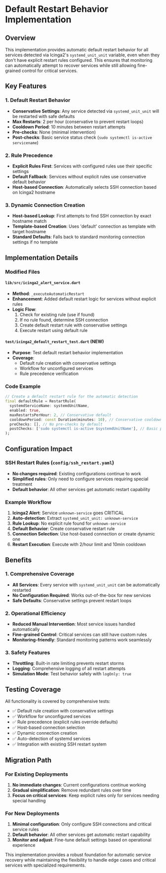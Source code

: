 # Default Restart Behavior Implementation

## Overview

This implementation provides automatic default restart behavior for all services detected via Icinga2's `systemd_unit_unit` variable, even when they don't have explicit restart rules configured. This ensures that monitoring can automatically attempt to recover services while still allowing fine-grained control for critical services.

## Key Features

### 1. Default Restart Behavior
- **Conservative Settings**: Any service detected via `systemd_unit_unit` will be restarted with safe defaults
- **Max Restarts**: 2 per hour (conservative to prevent restart loops)
- **Cooldown Period**: 10 minutes between restart attempts
- **Pre-checks**: None (minimal intervention)
- **Post-checks**: Basic service status check (`sudo systemctl is-active servicename`)

### 2. Rule Precedence
- **Explicit Rules First**: Services with configured rules use their specific settings
- **Default Fallback**: Services without explicit rules use conservative default behavior
- **Host-based Connection**: Automatically selects SSH connection based on Icinga2 hostname

### 3. Dynamic Connection Creation
- **Host-based Lookup**: First attempts to find SSH connection by exact hostname match
- **Template-based Creation**: Uses 'default' connection as template with target hostname
- **Standard Defaults**: Falls back to standard monitoring connection settings if no template

## Implementation Details

### Modified Files

#### `lib/src/icinga2_alert_service.dart`
- **Method**: `_executeAutomaticRestart`
- **Enhancement**: Added default restart logic for services without explicit rules
- **Logic Flow**:
  1. Check for existing rule (use if found)
  2. If no rule found, determine SSH connection
  3. Create default restart rule with conservative settings
  4. Execute restart using default rule

#### `test/icinga2_default_restart_test.dart` (NEW)
- **Purpose**: Test default restart behavior implementation
- **Coverage**: 
  - Default rule creation with conservative settings
  - Workflow for unconfigured services
  - Rule precedence verification

### Code Example

```dart
// Create a default restart rule for the automatic detection
final defaultRule = RestartRule(
  systemdServiceName: systemdUnitName,
  enabled: true,
  maxRestartsPerHour: 2, // Conservative default
  cooldownPeriod: const Duration(minutes: 10), // Conservative cooldown
  preChecks: [], // No pre-checks by default
  postChecks: ['sudo systemctl is-active $systemdUnitName'], // Basic post-check
);
```

## Configuration Impact

### SSH Restart Rules (`config/ssh_restart.yaml`)
- **No changes required**: Existing configurations continue to work
- **Simplified rules**: Only need to configure services requiring special treatment
- **Default behavior**: All other services get automatic restart capability

### Example Workflow

1. **Icinga2 Alert**: Service `unknown-service` goes CRITICAL
2. **Auto-detection**: Extract `systemd_unit_unit: unknown-service`
3. **Rule Lookup**: No explicit rule found for `unknown-service`
4. **Default Behavior**: Create conservative restart rule
5. **Connection Selection**: Use host-based connection or create dynamic one
6. **Restart Execution**: Execute with 2/hour limit and 10min cooldown

## Benefits

### 1. Comprehensive Coverage
- **All Services**: Every service with `systemd_unit_unit` can be automatically restarted
- **No Configuration Required**: Works out-of-the-box for new services
- **Safe Defaults**: Conservative settings prevent restart loops

### 2. Operational Efficiency
- **Reduced Manual Intervention**: Most service issues handled automatically
- **Fine-grained Control**: Critical services can still have custom rules
- **Monitoring-friendly**: Standard monitoring patterns work seamlessly

### 3. Safety Features
- **Throttling**: Built-in rate limiting prevents restart storms
- **Logging**: Comprehensive logging of all restart attempts
- **Simulation Mode**: Test behavior safely with `logOnly: true`

## Testing Coverage

All functionality is covered by comprehensive tests:

- ✅ Default rule creation with conservative settings
- ✅ Workflow for unconfigured services  
- ✅ Rule precedence (explicit rules override defaults)
- ✅ Host-based connection selection
- ✅ Dynamic connection creation
- ✅ Auto-detection of systemd services
- ✅ Integration with existing SSH restart system

## Migration Path

### For Existing Deployments
1. **No immediate changes**: Current configurations continue working
2. **Gradual simplification**: Remove redundant rules over time
3. **Focus on critical services**: Keep explicit rules only for services needing special handling

### For New Deployments
1. **Minimal configuration**: Only configure SSH connections and critical service rules
2. **Default behavior**: All other services get automatic restart capability
3. **Monitor and adjust**: Fine-tune default settings based on operational experience

This implementation provides a robust foundation for automatic service recovery while maintaining the flexibility to handle edge cases and critical services with specialized requirements.